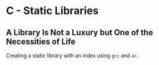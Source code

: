 # C - Static Libraries

## A Library Is Not a Luxury but One of the Necessities of Life
Creating a static library with an index using `gcc` and `ar`.
